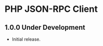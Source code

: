 PHP JSON-RPC Client
===================

1.0.0 Under Development
-----------------------

- Initial release.
